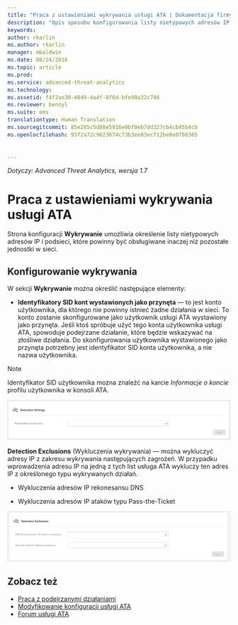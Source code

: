 ```yaml
---
title: "Praca z ustawieniami wykrywania usługi ATA | Dokumentacja firmy Microsoft"
description: "Opis sposobu konfigurowania listy nietypowych adresów IP i podsieci, które powinny być obsługiwane inaczej niż pozostałe jednostki w sieci."
keywords: 
author: rkarlin
ms.author: rkarlin
manager: mbaldwin
ms.date: 08/24/2016
ms.topic: article
ms.prod: 
ms.service: advanced-threat-analytics
ms.technology: 
ms.assetid: f4f2ae30-4849-4a4f-8f6d-bfe99a32c746
ms.reviewer: bennyl
ms.suite: ems
translationtype: Human Translation
ms.sourcegitcommit: 85e285c5d88e5916e0bf0eb7dd327cb4cb45b4cb
ms.openlocfilehash: 93f2a72c9623674c73b3ee83ecf12be8e0766365


---
```


*Dotyczy: Advanced Threat Analytics, wersja 1.7*



# <a name="working-with-ata-detection-settings"></a>Praca z ustawieniami wykrywania usługi ATA
Strona konfiguracji **Wykrywanie** umożliwia określenie listy nietypowych adresów IP i podsieci, które powinny być obsługiwane inaczej niż pozostałe jednostki w sieci.

## <a name="setting-up-detection"></a>Konfigurowanie wykrywania
W sekcji **Wykrywanie** można określić następujące elementy:

-   **Identyfikatory SID kont wystawionych jako przynęta** — to jest konto użytkownika, dla którego nie powinny istnieć żadne działania w sieci. To konto zostanie skonfigurowane jako użytkownik usługi ATA wystawiony jako przynęta. Jeśli ktoś spróbuje użyć tego konta użytkownika usługi ATA, spowoduje podejrzane działanie, które będzie wskazywać na złośliwe działania. Do skonfigurowania użytkownika wystawionego jako przynęta potrzebny jest identyfikator SID konta użytkownika, a nie nazwa użytkownika.

>[!NOTE]
> Identyfikator SID użytkownika można znaleźć na karcie *Informacje o koncie* profilu użytkownika w konsoli ATA.


![Wystawianie konta jako przynęty w ustawieniach wykrywania usługi ATA](media/ata-detection-settings-honeytoken-1.7.png)


**Detection Exclusions** (Wykluczenia wykrywania) — można wykluczyć adresy IP z zakresu wykrywania następujących zagrożeń. W przypadku wprowadzenia adresu IP na jedną z tych list usługa ATA wykluczy ten adres IP z określonego typu wykrywanych działań.

-   Wykluczenia adresów IP rekonesansu DNS

-   Wykluczenia adresów IP ataków typu Pass-the-Ticket

![Wykluczenia w ustawieniach wykrywania usługi ATA](media/ata-detection-settings-exclusions-1.7.png)


## <a name="see-also"></a>Zobacz też
- [Praca z podejrzanymi działaniami](working-with-suspicious-activities.md)
- [Modyfikowanie konfiguracji usługi ATA](modifying-ata-configuration.md)
- [Forum usługi ATA](https://social.technet.microsoft.com/Forums/security/home?forum=mata)



<!--HONumber=Jan17_HO1-->


